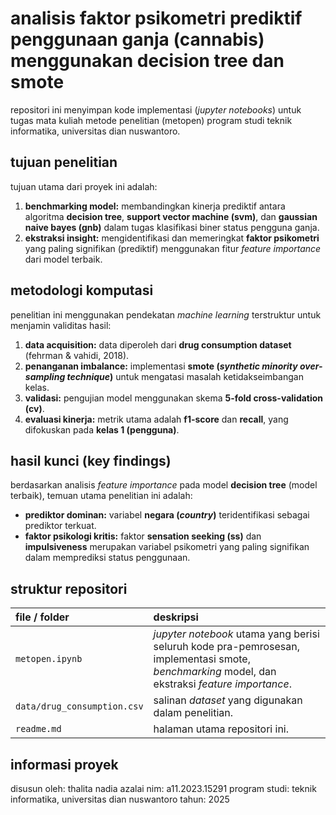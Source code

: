 # analisis faktor psikometri prediktif penggunaan ganja (cannabis) menggunakan decision tree dan smote

repositori ini menyimpan kode implementasi (*jupyter notebooks*) untuk tugas mata kuliah metode penelitian (metopen) program studi teknik informatika, universitas dian nuswantoro.

## tujuan penelitian

tujuan utama dari proyek ini adalah:
1.  **benchmarking model:** membandingkan kinerja prediktif antara algoritma **decision tree**, **support vector machine (svm)**, dan **gaussian naive bayes (gnb)** dalam tugas klasifikasi biner status pengguna ganja.
2.  **ekstraksi insight:** mengidentifikasi dan memeringkat **faktor psikometri** yang paling signifikan (prediktif) menggunakan fitur *feature importance* dari model terbaik.

## metodologi komputasi

penelitian ini menggunakan pendekatan *machine learning* terstruktur untuk menjamin validitas hasil:
1.  **data acquisition:** data diperoleh dari **drug consumption dataset** (fehrman & vahidi, 2018).
2.  **penanganan imbalance:** implementasi **smote (*synthetic minority over-sampling technique*)** untuk mengatasi masalah ketidakseimbangan kelas.
3.  **validasi:** pengujian model menggunakan skema **5-fold cross-validation (cv)**.
4.  **evaluasi kinerja:** metrik utama adalah **f1-score** dan **recall**, yang difokuskan pada **kelas 1 (pengguna)**.

## hasil kunci (key findings)

berdasarkan analisis *feature importance* pada model **decision tree** (model terbaik), temuan utama penelitian ini adalah:
* **prediktor dominan:** variabel **negara (*country*)** teridentifikasi sebagai prediktor terkuat.
* **faktor psikologi kritis:** faktor **sensation seeking (ss)** dan **impulsiveness** merupakan variabel psikometri yang paling signifikan dalam memprediksi status penggunaan.

## struktur repositori

| file / folder | deskripsi |
| :--- | :--- |
| `metopen.ipynb` | *jupyter notebook* utama yang berisi seluruh kode pra-pemrosesan, implementasi smote, *benchmarking* model, dan ekstraksi *feature importance*. |
| `data/drug_consumption.csv` | salinan *dataset* yang digunakan dalam penelitian. |
| `readme.md` | halaman utama repositori ini. |

## informasi proyek

disusun oleh: thalita nadia azalai
nim: a11.2023.15291
program studi: teknik informatika, universitas dian nuswantoro
tahun: 2025
